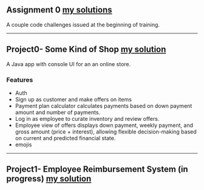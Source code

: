 ## Assignment 0 [my solutions](https://github.com/210419-USF-BSN-Java/tom-dixon/blob/main/Assignment01/Assignment1.java)

A couple code challenges issued at the beginning of training.
<hr>

## Project0- Some Kind of Shop [my solution](https://github.com/210419-USF-BSN-Java/tom-dixon/tree/dev/project0/Shop)

A Java app with console UI for an an online store.
### Features
- Auth
- Sign up as customer and make offers on items  
- Payment plan calculator calculates payments based on down payment amount and number of payments.
- Log in as employee to curate inventory and review offers.
- Employee view of offers displays down payment, weekly payment, and  gross amount (price + interest), allowing flexible decision-making based on current and predicted financial state.
- emojis
<hr>

## Project1- Employee Reimbursement System (in progress) [my solution](https://www.youtube.com/watch?v=YddwkMJG1Jo)


